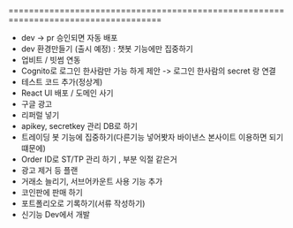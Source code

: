 ====================================================================================
- dev -> pr 승인되면 자동 배포
- dev 환경만들기 (출시 예정) : 챗봇 기능에만 집중하기
- 업비트 / 빗썸 연동
- Cognito로 로그인 한사람만 가능 하게 제안
		-> 로그인 한사람의 secret 랑 연결
- 테스트 코드 추가(정상계)
- React UI 배포 / 도메인 사기
- 구글 광고
- 리퍼럴 넣기
- apikey, secretkey 관리 DB로 하기
- 트레이딩 봇 기능에 집중하기(다른기능 넣어봣자 바이낸스 본사이트 이용하면 되기 떄문에)
- Order ID로 ST/TP 관리 하기 , 부분 익절 같은거
- 광고 제거 등 플랜
- 거래소 늘리기, 서브어카운트 사용 기능 추가
- 코인판에 판매 하기
- 포트폴리오로 기록하기(서류 작성하기)
- 신기능 Dev에서 개발